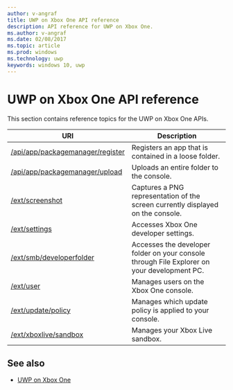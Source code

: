 ---author: v-angraftitle: UWP on Xbox One API referencedescription: API reference for UWP on Xbox One.ms.author: v-angrafms.date: 02/08/2017ms.topic: articlems.prod: windowsms.technology: uwpkeywords: windows 10, uwp---# UWP on Xbox One API referenceThis section contains reference topics for the UWP on Xbox One APIs.| URI      | Description ||------------|-------------||[/api/app/packagemanager/register](wdp-loose-folder-register-api.md)| Registers an app that is contained in a loose folder. ||[/api/app/packagemanager/upload](wdp-folder-upload.md)| Uploads an entire folder to the console. ||[/ext/screenshot](wdp-media-capture-api.md)| Captures a PNG representation of the screen currently displayed on the console. ||[/ext/settings](wdp-xboxsettings-api.md)| Accesses Xbox One developer settings. ||[/ext/smb/developerfolder](wdp-smb-api.md)| Accesses the developer folder on your console through File Explorer on your development PC. ||[/ext/user](wdp-user-management.md)| Manages users on the Xbox One console. ||[/ext/update/policy](wdp-updatepolicy-api.md)| Manages which update policy is applied to your console. ||[/ext/xboxlive/sandbox](wdp-sandbox-api.md)| Manages your Xbox Live sandbox. |## See also- [UWP on Xbox One](index.md)